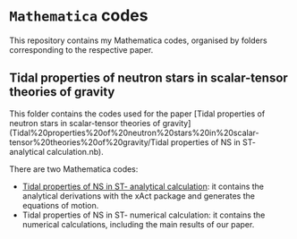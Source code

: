 # `Mathematica` codes
This repository contains my Mathematica codes, organised by folders corresponding to the respective paper.

## Tidal properties of neutron stars in scalar-tensor theories of gravity
This folder contains the codes used for the paper [Tidal properties of neutron stars in scalar-tensor theories of gravity](Tidal%20properties%20of%20neutron%20stars%20in%20scalar-tensor%20theories%20of%20gravity/Tidal properties of NS in ST- analytical calculation.nb).

There are two Mathematica codes:
- [Tidal properties of NS in ST- analytical calculation](Tid): it contains the analytical derivations with the xAct package and generates the equations of motion.
- Tidal properties of NS in ST- numerical calculation: it contains the numerical calculations, including the main results of our paper.
